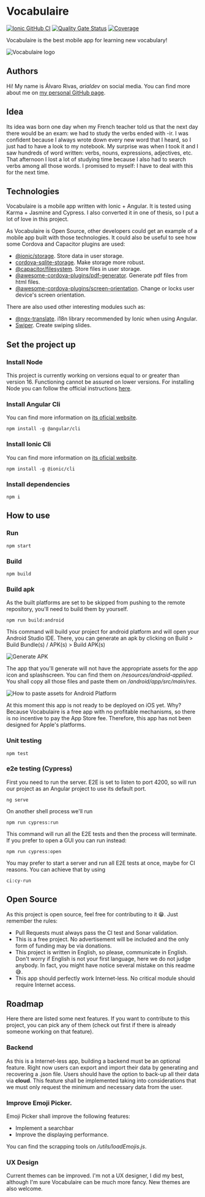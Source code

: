 # Vocabulaire

[![Ionic GitHub CI](https://github.com/arialdev/vocabulaire/actions/workflows/pipeline.yml/badge.svg?branch=main)](https://github.com/arialdev/vocabulaire/actions/workflows/pipeline.yml)
[![Quality Gate Status](https://sonarcloud.io/api/project_badges/measure?project=arialdev_vocabulaire&metric=alert_status)](https://sonarcloud.io/summary/new_code?id=arialdev_vocabulaire)
[![Coverage](https://sonarcloud.io/api/project_badges/measure?project=arialdev_vocabulaire&metric=coverage)](https://sonarcloud.io/summary/new_code?id=arialdev_vocabulaire)

Vocabulaire is the best mobile app for learning new vocabulary!

![Vocabulaire logo](/resources/readme/logo.png "Vocabulaire logo")

## Authors

Hi! My name is Álvaro Rivas, *arialdev* on social media. You can find more about me
on [my personal GitHub page](https://github.com/arialdev/arialdev).

## Idea

Its idea was born one day when my French teacher told us that the next day there would be an exam: we had to study the
verbs ended with -ir.
I was confident because I always wrote down every new word that I heard, so I just had to have a look to my notebook.
My surprise was when I took it and I saw hundreds of word written: verbs, nouns, expressions, adjectives, etc. That
afternoon I lost a lot of studying time because I also had to search verbs among all those words. I promised to myself:
I have to deal with this for the next time.

## Technologies

Vocabulaire is a mobile app written with Ionic + Angular. It is tested using Karma + Jasmine and Cypress.
I also converted it in one of thesis, so I put a lot of love in this project.

As Vocabulaire is Open Source, other developers could get an example of a mobile app built with those technologies.
It could also be useful to see how some Cordova and Capacitor plugins are used:

- [@ionic/storage](https://github.com/ionic-team/ionic-storage). Store data in user storage.
- [cordova-sqlite-storage](https://github.com/ionic-team/ionic-storage#sqlite-installation). Make storage more robust.
- [@capacitor/filesystem](https://capacitorjs.com/docs/apis/filesystem). Store files in user storage.
- [@awesome-cordova-plugins/pdf-generator](https://ionicframework.com/docs/native/pdf-generator). Generate pdf files
  from html files.
- [@awesome-cordova-plugins/screen-orientation](https://ionicframework.com/docs/native/screen-orientation). Change or
  locks user device's screen orientation.

There are also used other interesting modules such as:

- [@ngx-translate](https://github.com/ngx-translate/core). i18n library recommended by Ionic when using Angular.
- [Swiper](https://swiperjs.com). Create swiping slides.

## Set the project up

### Install Node
This project is currently working on versions equal to or greater than version 16. Functioning cannot be assured on lower versions.
For installing Node you can follow the official instructions [here](https://nodejs.org/en/download/).

### Install Angular Cli
You can find more information on [its oficial website](https://angular.io/cli).
```shell
npm install -g @angular/cli
```

### Install Ionic Cli
You can find more information on [its oficial website](https://ionicframework.com/docs/cli).
```shell
npm install -g @ionic/cli
```

### Install dependencies
```shell
npm i
```

## How to use

### Run

```shell
npm start
```

### Build

```shell
npm build
```

### Build apk

As the built platforms are set to be skipped from pushing to the remote repository, you'll need to build them by
yourself.

```shell
npm run build:android
```

This command will build your project for android platform and will open your Android Studio IDE.
There, you can generate an apk by clicking on Build > Build Bundle(s) / APK(s) > Build APK(s)

![Generate APK](/resources/readme/build%20apk.png "How to build APK")

The app that you'll generate will not have the appropriate assets for the app icon and splashscreen.
You can find them on *<root of the project>/resources/android-applied*.
You shall copy all those files and paste them on *<root of the project>/android/app/src/main/res*.

![How to paste assets for Android Platform](/resources/readme/android-assets.png "How to paste assets for Android Platform")

At this moment this app is not ready to be deployed on iOS yet. Why? Because Vocabulaire is a free app with no
profitable
mechanisms, so there is no incentive to pay the App Store fee. Therefore, this app has not been designed for Apple's
platforms.

### Unit testing

```shell
npm test
```

### e2e testing (Cypress)

First you need to run the server. E2E is set to listen to port 4200, so will run our project as an Angular project to
use its default port.

```shell
ng serve
```

On another shell process we'll run

```shell
npm run cypress:run
```

This command will run all the E2E tests and then the process will terminate. If you prefer to open a GUI you can run
instead:

```shell
npm run cypress:open
```

You may prefer to start a server and run all E2E tests at once, maybe for CI reasons. You can achieve that by using

```shell
ci:cy-run
```

## Open Source

As this project is open source, feel free for contributing to it 😁. Just remember the rules:

- Pull Requests must always pass the CI test and Sonar validation.
- This is a free project. No advertisement will be included and the only form of funding may be via donations.
- This project is written in English, so please, communicate in English. Don't worry if English is not your first
  language, here we do not judge anybody. In fact, you might have notice several mistake on this readme 😅.
- This app should perfectly work Internet-less. No critical module should require Internet access.

## Roadmap

Here there are listed some next features. If you want to contribute to this project, you can pick any of them (check out
first if there is already someone working on that feature).

### Backend

As this is a Internet-less app, building a backend must be an optional feature.
Right now users can export and import their data by generating and recovering a .json file.
Users should have the option to back-up all their data via **cloud**.
This feature shall be implemented taking into considerations that we must only request the minimum and necessary data
from the user.

### Improve Emoji Picker.

Emoji Picker shall improve the following features:

- Implement a searchbar
- Improve the displaying performance.

You can find the scrapping tools on *<root of the project>/utils/loadEmojis.js*.

### UX Design

Current themes can be improved. I'm not a UX designer, I did my best, although I'm sure Vocabulaire can be much more
fancy. New themes are also welcome.

